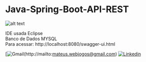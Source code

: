 # Java-Spring-Boot-API-REST

![alt text](https://github.com/MateusCouto/Java-Spring-Boot-API-REST/blob/main/java-spring-boot.png?raw=true)

IDE usada Eclipse <br />
Banco de Dados MYSQL <br />
Para acessar: http://localhost:8080/swagger-ui.html

[![Gmail](https://img.shields.io/badge/-mateus.webjogos@gmail.com-D14836?logo=Gmail&logoColor=white)(http://mailto:mateus.webjogos@gmail.com)
[![Linkedin](https://img.shields.io/badge/-mateuscc-1E90FF?logo=Linkedin&logoColor=white&link=https://www.linkedin.com/in/mateuscc/)](https://www.linkedin.com/in/mateuscc/)


